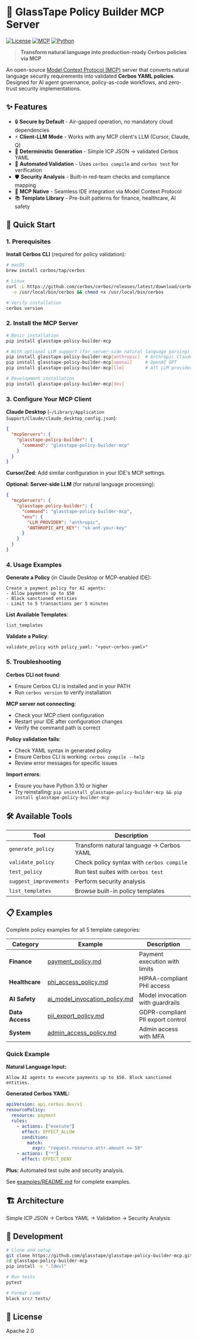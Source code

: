# 🧩 GlassTape Policy Builder MCP Server

[![License](https://img.shields.io/badge/License-Apache%202.0-blue.svg)](https://opensource.org/licenses/Apache-2.0)
[![MCP](https://img.shields.io/badge/MCP-Compatible-green.svg)](https://modelcontextprotocol.io)
[![Python](https://img.shields.io/badge/Python-3.10+-blue.svg)](https://python.org)

> **Transform natural language into production-ready Cerbos policies via MCP**

An open-source [Model Context Protocol (MCP)](https://modelcontextprotocol.io) server that converts natural language security requirements into validated **Cerbos YAML policies**. Designed for AI agent governance, policy-as-code workflows, and zero-trust security implementations.

## ✨ Features

- 🔒 **Secure by Default** - Air-gapped operation, no mandatory cloud dependencies
- ⚡ **Client-LLM Mode** - Works with any MCP client's LLM (Cursor, Claude, Q)
- 🎯 **Deterministic Generation** - Simple ICP JSON → validated Cerbos YAML
- 🧪 **Automated Validation** - Uses `cerbos compile` and `cerbos test` for verification
- 🛡️ **Security Analysis** - Built-in red-team checks and compliance mapping
- 🧩 **MCP Native** - Seamless IDE integration via Model Context Protocol
- 📚 **Template Library** - Pre-built patterns for finance, healthcare, AI safety

## 🚀 Quick Start

### 1. Prerequisites

**Install Cerbos CLI** (required for policy validation):

```bash
# macOS
brew install cerbos/tap/cerbos

# Linux
curl -L https://github.com/cerbos/cerbos/releases/latest/download/cerbos_Linux_x86_64 \
  -o /usr/local/bin/cerbos && chmod +x /usr/local/bin/cerbos

# Verify installation
cerbos version
```

### 2. Install the MCP Server

```bash
# Basic installation
pip install glasstape-policy-builder-mcp

# With optional LLM support (for server-side natural language parsing)
pip install glasstape-policy-builder-mcp[anthropic]  # Anthropic Claude
pip install glasstape-policy-builder-mcp[openai]     # OpenAI GPT
pip install glasstape-policy-builder-mcp[llm]        # All LLM providers

# Development installation
pip install glasstape-policy-builder-mcp[dev]
```

### 3. Configure Your MCP Client

**Claude Desktop** (`~/Library/Application Support/Claude/claude_desktop_config.json`):

```json
{
  "mcpServers": {
    "glasstape-policy-builder": {
      "command": "glasstape-policy-builder-mcp"
    }
  }
}
```

**Cursor/Zed**: Add similar configuration in your IDE's MCP settings.

**Optional: Server-side LLM** (for natural language processing):

```json
{
  "mcpServers": {
    "glasstape-policy-builder": {
      "command": "glasstape-policy-builder-mcp",
      "env": {
        "LLM_PROVIDER": "anthropic",
        "ANTHROPIC_API_KEY": "sk-ant-your-key"
      }
    }
  }
}
```

### 4. Usage Examples

**Generate a Policy** (in Claude Desktop or MCP-enabled IDE):

```
Create a payment policy for AI agents:
- Allow payments up to $50
- Block sanctioned entities
- Limit to 5 transactions per 5 minutes
```

**List Available Templates**:

```
list_templates
```

**Validate a Policy**:

```
validate_policy with policy_yaml: "<your-cerbos-yaml>"
```

### 5. Troubleshooting

**Cerbos CLI not found**:
- Ensure Cerbos CLI is installed and in your PATH
- Run `cerbos version` to verify installation

**MCP server not connecting**:
- Check your MCP client configuration
- Restart your IDE after configuration changes
- Verify the command path is correct

**Policy validation fails**:
- Check YAML syntax in generated policy
- Ensure Cerbos CLI is working: `cerbos compile --help`
- Review error messages for specific issues

**Import errors**:
- Ensure you have Python 3.10 or higher
- Try reinstalling: `pip uninstall glasstape-policy-builder-mcp && pip install glasstape-policy-builder-mcp`

## 🛠️ Available Tools

| Tool | Description |
|------|-------------|
| `generate_policy` | Transform natural language → Cerbos YAML |
| `validate_policy` | Check policy syntax with `cerbos compile` |
| `test_policy` | Run test suites with `cerbos test` |
| `suggest_improvements` | Perform security analysis |
| `list_templates` | Browse built-in policy templates |

## 📋 Examples

Complete policy examples for all 5 template categories:

| Category | Example | Description |
|----------|---------|-------------|
| **Finance** | [payment_policy.md](examples/payment_policy.md) | Payment execution with limits |
| **Healthcare** | [phi_access_policy.md](examples/phi_access_policy.md) | HIPAA-compliant PHI access |
| **AI Safety** | [ai_model_invocation_policy.md](examples/ai_model_invocation_policy.md) | Model invocation with guardrails |
| **Data Access** | [pii_export_policy.md](examples/pii_export_policy.md) | GDPR-compliant PII export control |
| **System** | [admin_access_policy.md](examples/admin_access_policy.md) | Admin access with MFA |

### Quick Example

**Natural Language Input:**
```
Allow AI agents to execute payments up to $50. Block sanctioned entities.
```

**Generated Cerbos YAML:**
```yaml
apiVersion: api.cerbos.dev/v1
resourcePolicy:
  resource: payment
  rules:
    - actions: ["execute"]
      effect: EFFECT_ALLOW
      condition:
        match:
          expr: "request.resource.attr.amount <= 50"
    - actions: ["*"]
      effect: EFFECT_DENY
```

**Plus:** Automated test suite and security analysis.

See [examples/README.md](examples/README.md) for complete examples.

## 🏗️ Architecture

Simple ICP JSON → Cerbos YAML → Validation → Security Analysis

## 🧪 Development

```bash
# Clone and setup
git clone https://github.com/glasstape/glasstape-policy-builder-mcp.git
cd glasstape-policy-builder-mcp
pip install -e ".[dev]"

# Run tests
pytest

# Format code
black src/ tests/
```

## 📄 License

Apache 2.0